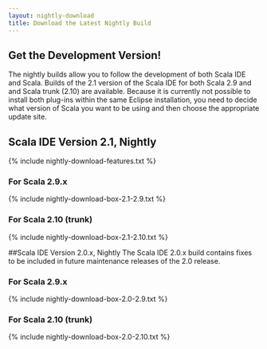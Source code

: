 ```yaml
---
layout: nightly-download
title: Download the Latest Nightly Build
---
```

## Get the Development Version!
The nightly builds allow you to follow the development of both Scala IDE and Scala. Builds of the 2.1 version of the Scala IDE for both Scala 2.9 and and Scala trunk (2.10) are available. Because it is currently not possible to install both plug-ins within the same Eclipse installation, you need to decide what version of Scala you want to be using and then choose the appropriate update site.

## Scala IDE Version 2.1, Nightly
{% include nightly-download-features.txt %}

### For Scala 2.9.x
{% include nightly-download-box-2.1-2.9.txt %}

### For Scala 2.10 (trunk)
{% include nightly-download-box-2.1-2.10.txt %}

##Scala IDE Version 2.0.x, Nightly
The Scala IDE 2.0.x build contains fixes to be included in future maintenance releases of the 2.0 release.

### For Scala 2.9.x
{% include nightly-download-box-2.0-2.9.txt %}

### For Scala 2.10 (trunk)
{% include nightly-download-box-2.0-2.10.txt %}

